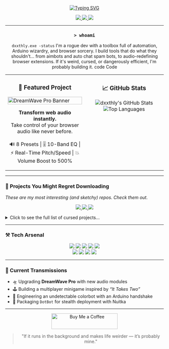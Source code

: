 <div align="center">

<a href="https://deathly.info">
  <img src="https://readme-typing-svg.herokuapp.com?font=Fira+Code&size=38&pause=1000&color=F70000&center=true&vCenter=true&width=435&lines=%3C%2Fdxxthly%3E" alt="Typing SVG" />
</a>

<p align="center">
  <a href="https://github.com/dxxthly">
    <img src="https://img.shields.io/badge/--black?logo=github&style=for-the-badge" />
  </a>
  <a href="https://www.youtube.com/@dreamwavepro">
    <img src="https://img.shields.io/badge/--red?logo=youtube&style=for-the-badge" />
  </a>
  <a href="https://deathly.info">
    <img src="https://img.shields.io/badge/Website-ff0000?style=for-the-badge&logo=ko-fi&logoColor=white" />
  </a>
</p>
  
</div>

---

<div align="center">

### `> whoami`
`dxxthly.exe -status`
I'm a rogue dev with a toolbox full of automation, Arduino wizardry, and browser sorcery.
I build tools that do what they shouldn't... from aimbots and auto chat spam bots,
to audio-redefining browser extensions. If it's weird, cursed, or dangerously efficient,
I'm probably building it.
code
Code
</div>

<table>
  <tr>
    <td valign="top" width="50%">
      <div align="center">
        <h3> 🎯 Featured Project </h3>
      </div>
      <a href="https://deathly.info">
        <img src="https://i.gyazo.com/e0b96590b5846d37915ccd73ae79c32d.png" alt="DreamWave Pro Banner" width="100%"/>
      </a>
      <p align="center">
        <b>Transform web audio instantly.</b><br>
        Take control of your browser audio like never before.<br>
        <br>
        🔊 8 Presets | 🎚️ 10-Band EQ | ⚡ Real-Time Pitch/Speed | 💥 Volume Boost to 500%
      </p>
    </td>
    <td valign="top" width="50%">
      <div align="center">
        <h3> 📈 GitHub Stats </h3>
      </div>
      <p align="center">
        <img src="https://github-readme-stats.vercel.app/api?username=dxxthly&show_icons=true&theme=radical&hide_border=true&include_all_commits=true&count_private=true" alt="dxxthly's GitHub Stats" />
        <img src="https://github-readme-stats.vercel.app/api/top-langs/?username=dxxthly&layout=compact&theme=radical&hide_border=true&langs_count=6" alt="Top Languages" />
      </p>
    </td>
  </tr>
</table>

---

### 🧪 Projects You Might Regret Downloading
*These are my most interesting (and sketchy) repos. Check them out.*

<p align="center">
  <a href="https://github.com/dxxthly/DotBot-ColorBot">
    <img src="https://github-readme-stats.vercel.app/api/pin/?username=dxxthly&repo=DotBot-ColorBot&theme=radical&hide_border=true" />
  </a>
  <a href="https://github.com/dxxthly/SlitherIO-ModMenu">
    <img src="https://github-readme-stats.vercel.app/api/pin/?username=dxxthly&repo=SlitherIO-ModMenu&theme=radical&hide_border=true" />
  </a>
  <a href="https://github.com/dxxthly/AFK-SpamBot">
    <img src="https://github-readme-stats.vercel.app/api/pin/?username=dxxthly&repo=AFK-SpamBot&theme=radical&hide_border=true" />
  </a>
</p>

<details>
<summary>Click to see the full list of cursed projects...</summary>

| Project                        | Description                                            |
|--------------------------------|--------------------------------------------------------|
| 🟢 `DotBot-ColorBot`           | OpenCV + Arduino red-dot aimbot for PC/Console         |
| 🟣 `SlitherIO-ModMenu`         | Custom UI & bot for Slither.io                         |
| 🔴 `AFK-SpamBot`               | Anti-AFK + Chat spam bot for PC & console              |
| 🧠 `AutoHotKey-Input-Detector` | Script trigger tool using AHK                          |
| 🎮 `Arduino-Text-Based-Game`   | Fully playable serial-based RPG on Arduino             |
| 📻 `BO6-AFK-CHAT-SCRIPT`       | BO6 bot that spams and farms while you sleep           |
| ⚙️ `CodeCondensePro`           | Utility script collection for automation/dev tools     |
| 💡 `Ideaspark-ESP32`           | Friend-matching on Steam using ESP32                   |
| 📝 `Schedule1-TextMod`         | Sketchy mod loader for Schedule 1                      |

</details>

---

### ⚒️ Tech Arsenal

<p align="center">
    <img src="https://img.shields.io/badge/Python-3776AB?style=for-the-badge&logo=python&logoColor=white" />
    <img src="https://img.shields.io/badge/JavaScript-F7DF1E?style=for-the-badge&logo=javascript&logoColor=black" />
    <img src="https://img.shields.io/badge/HTML5-E34F26?style=for-the-badge&logo=html5&logoColor=white" />
    <img src="https://img.shields.io/badge/CSS3-1572B6?style=for-the-badge&logo=css3&logoColor=white" />
    <img src="https://img.shields.io/badge/Arduino-00979D?style=for-the-badge&logo=arduino&logoColor=white" />
    <br>
    <img src="https://img.shields.io/badge/OpenCV-5C3EE8?style=for-the-badge&logo=opencv&logoColor=white" />
    <img src="https://img.shields.io/badge/AutoHotkey-334455?style=for-the-badge&logo=autohotkey&logoColor=white" />
    <img src="https://img.shields.io/badge/Nuitka-2A5989?style=for-the-badge" />
    <img src="https://img.shields.io/badge/PyQt-41CD52?style=for-the-badge&logo=qt&logoColor=white" />
</p>

---

### 🧠 Current Transmissions

- 🛸 Upgrading **DreamWave Pro** with new audio modules
- 🕹️ Building a multiplayer minigame inspired by *“It Takes Two”*
- 🤖 Engineering an undetectable colorbot with an Arduino handshake
- 🔧 Packaging `DotBot` for stealth deployment with Nuitka

---

<div align="center">
  <a href="https://www.buymeacoffee.com/deathly">
    <img src="https://cdn.buymeacoffee.com/buttons/v2/default-red.png" height="50" width="210" alt="Buy Me a Coffee" />
  </a>
</div>

<div align="center">

> "If it runs in the background and makes life weirder — it’s probably mine."
</div>
